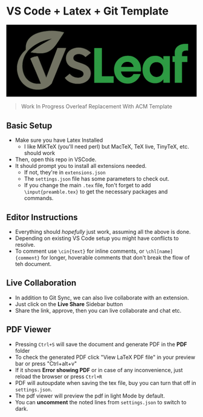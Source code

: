 <div>

# VS Code + Latex + Git Template

![VSLeaf](/.vscode/VSLeaf.png)

> Work In Progress Overleaf Replacement With ACM Template

## Basic Setup

- Make sure you have Latex Installed
  - I like MiKTeX (you'll need perl) but MacTeX, TeX live, TinyTeX, etc. should work
- Then, open this repo in VSCode.
- It should prompt you to install all extensions needed.
  - If not, they're in `extensions.json`
  - The `settings.json` file has some parameters to check out.
  - If you change the main `.tex` file, fon't forget to add `\input{preamble.tex}` to get the necessary packages and commands.

## Editor Instructions

- Everything should *hopefully* just work, assuming all the above is done.
- Depending on existing VS Code setup you might have conflicts to resolve.
- To comment use `\cin{text}` for inline comments, or `\chl[name]{comment}` for longer, hoverable comments that don't break the flow of teh document. 

## Live Collaboration

- In addition to Git Sync, we can also live collaborate with an extension.
- Just click on the **Live Share** Sidebar button
- Share the link, approve, then you can live collaborate and chat etc.

## PDF Viewer

- Pressing `Ctrl+S` will save the document and generate PDF in the **PDF** folder
- To check the generated PDF click "View LaTeX PDF file" in your preview bar or press "Ctrl+alt+v"
- If it shows **Error showing PDF** or in case of any inconvenience, just reload the browser or press `Ctrl+R`
- PDF will autoupdate when saving the tex file, buy you can turn that off in `settings.json`.
- The pdf viewer will preview the pdf in light Mode by default.
- You can **uncomment** the noted lines from `settings.json` to switch to dark.

</div>
